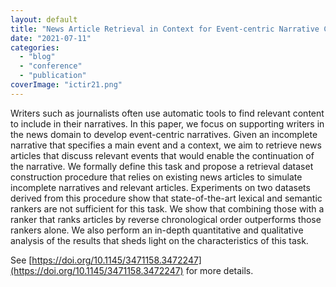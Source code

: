 ```yaml
---
layout: default
title: "News Article Retrieval in Context for Event-centric Narrative Creation"
date: "2021-07-11"
categories:
  - "blog"
  - "conference"
  - "publication"
coverImage: "ictir21.png"
---
```


Writers such as journalists often use automatic tools to find relevant content to include in their narratives. In this paper, we focus on supporting writers in the news domain to develop event-centric narratives. Given an incomplete narrative that specifies a main event and a context, we aim to retrieve news articles that discuss relevant events that would enable the continuation of the narrative. We formally define this task and propose a retrieval dataset construction procedure that relies on existing news articles to simulate incomplete narratives and relevant articles. Experiments on two datasets derived from this procedure show that state-of-the-art lexical and semantic rankers are not sufficient for this task. We show that combining those with a ranker that ranks articles by reverse chronological order outperforms those rankers alone. We also perform an in-depth quantitative and qualitative analysis of the results that sheds light on the characteristics of this task.

See [https://doi.org/10.1145/3471158.3472247](https://doi.org/10.1145/3471158.3472247) for more details.
